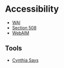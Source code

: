 Accessibility
==============================

* [WAI](http://www.w3.org/WAI/)
* [Section 508](http://www.section508.gov/)
* [WebAIM](http://webaim.org/)



Tools
------------------------------

* [Cynthia Says](http://www.cynthiasays.com/)
